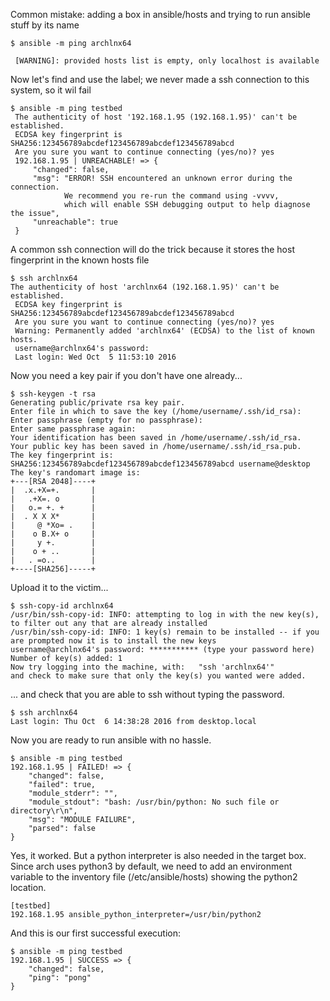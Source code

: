 Common mistake: adding a box in ansible/hosts 
and trying to run ansible stuff by its name

```
$ ansible -m ping archlnx64

 [WARNING]: provided hosts list is empty, only localhost is available
```

Now let's find and use the label; 
we never made a ssh connection to this system, so it wil fail

```
$ ansible -m ping testbed
 The authenticity of host '192.168.1.95 (192.168.1.95)' can't be established.
 ECDSA key fingerprint is SHA256:123456789abcdef123456789abcdef123456789abcd
 Are you sure you want to continue connecting (yes/no)? yes
 192.168.1.95 | UNREACHABLE! => {
     "changed": false, 
     "msg": "ERROR! SSH encountered an unknown error during the connection. 
            We recommend you re-run the command using -vvvv, 
            which will enable SSH debugging output to help diagnose the issue", 
     "unreachable": true
 }
 ```

A common ssh connection will do the trick
because it stores the host fingerprint in the known hosts file

```
$ ssh archlnx64
The authenticity of host 'archlnx64 (192.168.1.95)' can't be established.
 ECDSA key fingerprint is SHA256:123456789abcdef123456789abcdef123456789abcd
 Are you sure you want to continue connecting (yes/no)? yes
 Warning: Permanently added 'archlnx64' (ECDSA) to the list of known hosts.
 username@archlnx64's password: 
 Last login: Wed Oct  5 11:53:10 2016
```

Now you need a key pair if you don't have one already...

```
$ ssh-keygen -t rsa
Generating public/private rsa key pair.
Enter file in which to save the key (/home/username/.ssh/id_rsa): 
Enter passphrase (empty for no passphrase): 
Enter same passphrase again: 
Your identification has been saved in /home/username/.ssh/id_rsa.
Your public key has been saved in /home/username/.ssh/id_rsa.pub.
The key fingerprint is:
SHA256:123456789abcdef123456789abcdef123456789abcd username@desktop
The key's randomart image is:
+---[RSA 2048]----+
|  .x.+X=+.       |
|   .+X=. o       |
|   o.= +. +      |
|  . X X X*       |
|     @ *Xo= .    |
|    o B.X+ o     |
|     y +.        |
|    o + ..       |
|   . =o..        |
+----[SHA256]-----+
```
Upload it to the victim...

```
$ ssh-copy-id archlnx64
/usr/bin/ssh-copy-id: INFO: attempting to log in with the new key(s), to filter out any that are already installed
/usr/bin/ssh-copy-id: INFO: 1 key(s) remain to be installed -- if you are prompted now it is to install the new keys
username@archlnx64's password: *********** (type your password here)
Number of key(s) added: 1
Now try logging into the machine, with:   "ssh 'archlnx64'"
and check to make sure that only the key(s) you wanted were added.

```
... and check that you are able to ssh without typing the password.
```
$ ssh archlnx64
Last login: Thu Oct  6 14:38:28 2016 from desktop.local
```

Now you are ready to run ansible with no hassle.
```
$ ansible -m ping testbed
192.168.1.95 | FAILED! => {
    "changed": false, 
    "failed": true, 
    "module_stderr": "", 
    "module_stdout": "bash: /usr/bin/python: No such file or directory\r\n", 
    "msg": "MODULE FAILURE", 
    "parsed": false
}
```
Yes, it worked. But a python interpreter is also needed in the target box. 
Since arch uses python3 by default, we need to add an environment variable 
to the inventory file (/etc/ansible/hosts) showing the python2 location.
```
[testbed]
192.168.1.95 ansible_python_interpreter=/usr/bin/python2
```
And this is our first successful execution:
```
$ ansible -m ping testbed
192.168.1.95 | SUCCESS => {
    "changed": false, 
    "ping": "pong"
}
```
